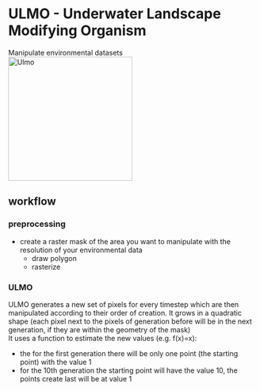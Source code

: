 # ULMO -  **U**nderwater **L**andscape **M**odifying **O**rganism
Manipulate environmental datasets <br>
[<img alt="Ulmo" height="250" src="https://static.wikia.nocookie.net/lotr/images/6/6a/Ulmo_on_the_shore.jpg/revision/latest/scale-to-width-down/1000?cb=20141229140915" width="250"/>](https://lotr.fandom.com/wiki/Ulmo)

## workflow
### preprocessing
- create a raster mask of the area you want to manipulate with the resolution of your environmental data
    - draw polygon
    - rasterize
### ULMO
ULMO generates a new set of pixels for every timestep which are then manipulated according to their order of creation.
It grows in a quadratic shape (each pixel next to the pixels of generation before will be in the next generation, if they are within the geometry of the mask)
<br> It uses a function to estimate the new values (e.g. f(x)=x):
- the for the first generation there will be only one point (the starting point) with the value 1
- for the 10th generation the starting point will have the value 10, the points create last will be at value 1 
